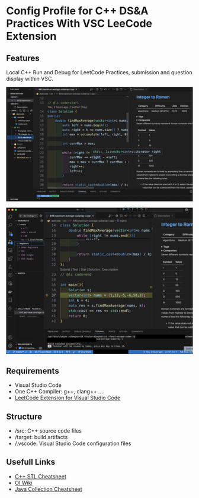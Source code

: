 # Config Profile for C++ DS&A Practices With VSC LeeCode Extension

## Features

Local C++ Run and Debug for LeetCode Practices, submission and question display within VSC.

![Question Display](./screenshots/pic1.png)

![Run and Debug](./screenshots/pic2.png)

## Requirements

- Visual Studio Code
- One C++ Compiler: g++, clang++ ...
- [LeetCode Extension for Visual Studio Code](https://marketplace.visualstudio.com/items?itemName=LeetCode.vscode-leetcode)

## Structure

- /src: C++ source code files
- /target: build artifacts
- /.vscode: Visual Studio Code configuration files

## Usefull Links

- [C++ STL Cheatsheet](https://hackingcpp.com/cpp/cheat_sheets.html)
- [OI Wiki](https://oi.wiki/)
- [Java Collection Cheatsheet](https://cheatography.com/hemanthreddy519/cheat-sheets/java-collections/)
